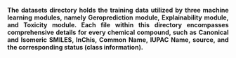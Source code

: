 **<div style="text-align: justify"> The datasets directory holds the training data utilized by three machine learning modules, namely Geroprediction module, Explainability module, and Toxicity module. Each file within this directory encompasses comprehensive details for every chemical compound, such as Canonical and Isomeric SMILES, InChis, Common Name, IUPAC Name, source, and the corresponding status (class information).</div>**
